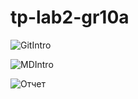 # tp-lab2-gr10a
![GitIntro](https://github.com/SirGisa/lab2-intro-git)

![MDIntro](https://github.com/SirGisa/lab2-intro-markdown)

![Отчет](https://docs.google.com/document/d/1oY5PWDpNX0_ynIHYr2cgkeqTXHYKh5kciEdcE3bQI_k/edit?usp=sharing)
